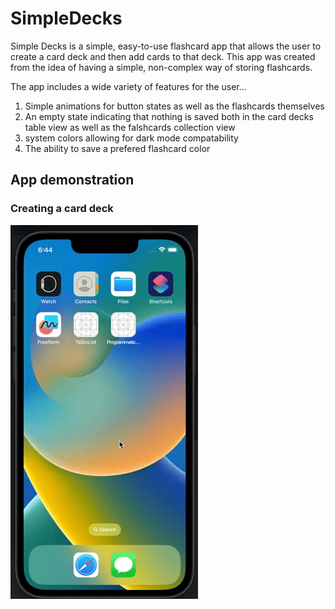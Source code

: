 # SimpleDecks
Simple Decks is a simple, easy-to-use flashcard app that allows the user to create a card deck and then add cards to that deck.
This app was created from the idea of having a simple, non-complex way of storing flashcards.

The app includes a wide variety of features for the user...
1. Simple animations for button states as well as the flashcards themselves 
2. An empty state indicating that nothing is saved both in the card decks table view as well as the falshcards collection view 
3. system colors allowing for dark mode compatability 
4. The ability to save a prefered flashcard color

## App demonstration 

### Creating a card deck
![CreatingCardDeck](Assets/CreatingCardDeck.gif)


